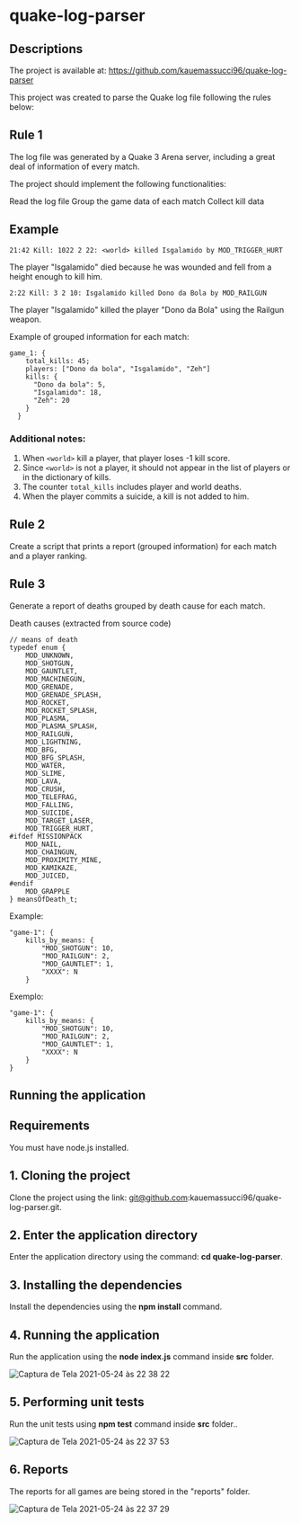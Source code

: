 # quake-log-parser

## Descriptions

The project is available at: https://github.com/kauemassucci96/quake-log-parser

This project was created to parse the Quake log file following the rules below:

## Rule 1

The log file was generated by a Quake 3 Arena server, including a great deal of information of every match.

The project should implement the following functionalities:

Read the log file
Group the game data of each match
Collect kill data

## Example

  	21:42 Kill: 1022 2 22: <world> killed Isgalamido by MOD_TRIGGER_HURT
  
The player "Isgalamido" died because he was wounded and fell from a height enough to kill him.

  	2:22 Kill: 3 2 10: Isgalamido killed Dono da Bola by MOD_RAILGUN
  
The player "Isgalamido" killed the player "Dono da Bola" using the Railgun weapon.
  
Example of grouped information for each match:

    game_1: {
	    total_kills: 45;
	    players: ["Dono da bola", "Isgalamido", "Zeh"]
	    kills: {
	      "Dono da bola": 5,
	      "Isgalamido": 18,
	      "Zeh": 20
	    }
	  }
    
### Additional notes:

1. When `<world>` kill a player, that player loses -1 kill score.
2. Since `<world>` is not a player, it should not appear in the list of players or in the dictionary of kills.
3. The counter `total_kills` includes player and world deaths.
4. When the player commits a suicide, a kill is not added to him.
  
## Rule 2
  
Create a script that prints a report (grouped information) for each match and a player ranking.
  
## Rule 3
  
Generate a report of deaths grouped by death cause for each match.

Death causes (extracted from source code)

	// means of death
	typedef enum {
		MOD_UNKNOWN,
		MOD_SHOTGUN,
		MOD_GAUNTLET,
		MOD_MACHINEGUN,
		MOD_GRENADE,
		MOD_GRENADE_SPLASH,
		MOD_ROCKET,
		MOD_ROCKET_SPLASH,
		MOD_PLASMA,
		MOD_PLASMA_SPLASH,
		MOD_RAILGUN,
		MOD_LIGHTNING,
		MOD_BFG,
		MOD_BFG_SPLASH,
		MOD_WATER,
		MOD_SLIME,
		MOD_LAVA,
		MOD_CRUSH,
		MOD_TELEFRAG,
		MOD_FALLING,
		MOD_SUICIDE,
		MOD_TARGET_LASER,
		MOD_TRIGGER_HURT,
	#ifdef MISSIONPACK
		MOD_NAIL,
		MOD_CHAINGUN,
		MOD_PROXIMITY_MINE,
		MOD_KAMIKAZE,
		MOD_JUICED,
	#endif
		MOD_GRAPPLE
	} meansOfDeath_t;

Example:

	"game-1": {
		kills_by_means: {
			"MOD_SHOTGUN": 10,
			"MOD_RAILGUN": 2,
			"MOD_GAUNTLET": 1,
			"XXXX": N
		}
	

Exemplo:

	"game-1": {
		kills_by_means: {
			"MOD_SHOTGUN": 10,
			"MOD_RAILGUN": 2,
			"MOD_GAUNTLET": 1,
			"XXXX": N
		}
	}

## Running the application

## Requirements

You must have node.js installed.

## 1. Cloning the project
	
Clone the project using the link: git@github.com:kauemassucci96/quake-log-parser.git.

## 2. Enter the application directory

Enter the application directory using the command: **cd quake-log-parser**.

## 3. Installing the dependencies

Install the dependencies using the **npm install** command.

## 4. Running the application

Run the application using the **node index.js** command inside **src** folder.

![Captura de Tela 2021-05-24 às 22 38 22](https://user-images.githubusercontent.com/75806677/119427067-c04e8680-bce0-11eb-9cdd-1ad9efbe1aab.png)

## 5. Performing unit tests

Run the unit tests using **npm test** command inside **src** folder..

![Captura de Tela 2021-05-24 às 22 37 53](https://user-images.githubusercontent.com/75806677/119427024-af057a00-bce0-11eb-9db9-71683165dc18.png)

## 6. Reports

The reports for all games are being stored in the "reports" folder.

![Captura de Tela 2021-05-24 às 22 37 29](https://user-images.githubusercontent.com/75806677/119426993-a0b75e00-bce0-11eb-8681-b393addb090b.png)
